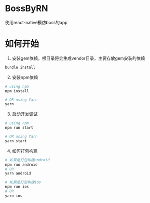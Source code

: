 # BossByRN
使用react-native模仿boss的app

# 如何开始
1. 安装gem依赖，根目录将会生成vendor目录，主要存放gem安装的依赖
```bash
bundle install
```

2. 安装npm依赖
```bash
# using npm
npm install

# OR using Yarn
yarn
```

3. 启动开发调试
```bash
# using npm
npm run start

# OR using Yarn
yarn start
```

4. 如何打包构建

```bash
# 如果是打包构建android
npm run android
# OR
yarn android

# 如果是打包构建ios
npm run ios
# OR
yarn ios
```